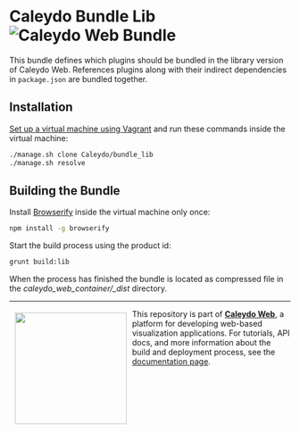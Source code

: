 Caleydo Bundle Lib ![Caleydo Web Bundle](https://img.shields.io/badge/Caleydo%20Web-Bundle-FABC15.svg)
==================

This bundle defines which plugins should be bundled in the library version of Caleydo Web. 
References plugins along with their indirect dependencies in `package.json` are bundled together. 

Installation
------------

[Set up a virtual machine using Vagrant](http://www.caleydo.org/documentation/vagrant/) and run these commands inside the virtual machine:

```bash
./manage.sh clone Caleydo/bundle_lib
./manage.sh resolve
```

Building the Bundle
------------

Install [Browserify](http://browserify.org/) inside the virtual machine only once:

```bash
npm install -g browserify
```

Start the build process using the product id:

```bash
grunt build:lib
```

When the process has finished the bundle is located as compressed file in the _caleydo_web_container/\_dist_ directory.

***

<a href="https://caleydo.org"><img src="http://caleydo.org/assets/images/logos/caleydo.svg" align="left" width="200px" hspace="10" vspace="6"></a>
This repository is part of **[Caleydo Web](http://caleydo.org/)**, a platform for developing web-based visualization applications. For tutorials, API docs, and more information about the build and deployment process, see the [documentation page](http://caleydo.org/documentation/).





